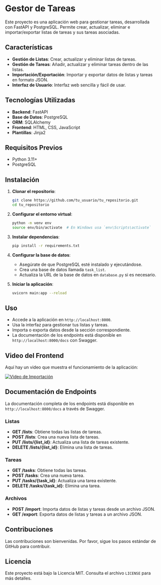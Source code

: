 # Gestor de Tareas

Este proyecto es una aplicación web para gestionar tareas, desarrollada con FastAPI y PostgreSQL. Permite crear, actualizar, eliminar e importar/exportar listas de tareas y sus tareas asociadas.

## Características

- **Gestión de Listas**: Crear, actualizar y eliminar listas de tareas.
- **Gestión de Tareas**: Añadir, actualizar y eliminar tareas dentro de las listas.
- **Importación/Exportación**: Importar y exportar datos de listas y tareas en formato JSON.
- **Interfaz de Usuario**: Interfaz web sencilla y fácil de usar.

## Tecnologías Utilizadas

- **Backend**: FastAPI
- **Base de Datos**: PostgreSQL
- **ORM**: SQLAlchemy
- **Frontend**: HTML, CSS, JavaScript
- **Plantillas**: Jinja2

## Requisitos Previos

- Python 3.11+
- PostgreSQL

## Instalación

1. **Clonar el repositorio**:
   ```bash
   git clone https://github.com/tu_usuario/tu_repositorio.git
   cd tu_repositorio
   ```

2. **Configurar el entorno virtual**:
   ```bash
   python -m venv env
   source env/bin/activate  # En Windows usa `env\Scripts\activate`
   ```

3. **Instalar dependencias**:
   ```bash
   pip install -r requirements.txt
   ```

4. **Configurar la base de datos**:
   - Asegúrate de que PostgreSQL esté instalado y ejecutándose.
   - Crea una base de datos llamada `task_list`.
   - Actualiza la URL de la base de datos en `database.py` si es necesario.

5. **Iniciar la aplicación**:
   ```bash
   uvicorn main:app --reload
   ```

## Uso

- Accede a la aplicación en `http://localhost:8000`.
- Usa la interfaz para gestionar tus listas y tareas.
- Importa o exporta datos desde la sección correspondiente.
- La documentación de los endpoints está disponible en `http://localhost:8000/docs` con Swagger.

## Video del Frontend

Aquí hay un video que muestra el funcionamiento de la aplicación:

[![Video de Importación](https://img.youtube.com/vi/RWZQYbK8EOk/0.jpg)](https://youtu.be/RWZQYbK8EOk)

## Documentación de Endpoints

La documentación completa de los endpoints está disponible en `http://localhost:8000/docs` a través de Swagger.

### Listas

- **GET /lists**: Obtiene todas las listas de tareas.
- **POST /lists**: Crea una nueva lista de tareas.
- **PUT /lists/{list_id}**: Actualiza una lista de tareas existente.
- **DELETE /lists/{list_id}**: Elimina una lista de tareas.

### Tareas

- **GET /tasks**: Obtiene todas las tareas.
- **POST /tasks**: Crea una nueva tarea.
- **PUT /tasks/{task_id}**: Actualiza una tarea existente.
- **DELETE /tasks/{task_id}**: Elimina una tarea.

### Archivos

- **POST /import**: Importa datos de listas y tareas desde un archivo JSON.
- **GET /export**: Exporta datos de listas y tareas a un archivo JSON.

## Contribuciones

Las contribuciones son bienvenidas. Por favor, sigue los pasos estándar de GitHub para contribuir.

## Licencia

Este proyecto está bajo la Licencia MIT. Consulta el archivo `LICENSE` para más detalles.
